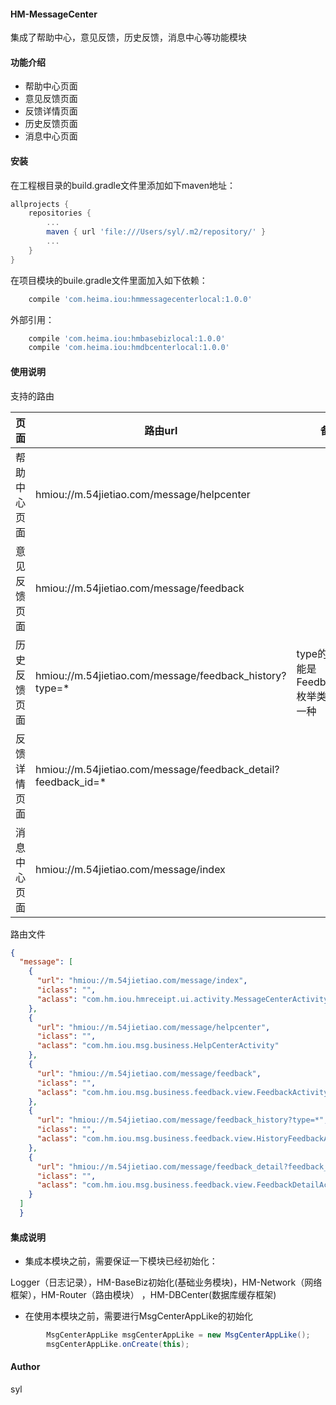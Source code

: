 #### HM-MessageCenter

集成了帮助中心，意见反馈，历史反馈，消息中心等功能模块

#### 功能介绍

- 帮助中心页面
- 意见反馈页面
- 反馈详情页面
- 历史反馈页面
- 消息中心页面

#### 安装

在工程根目录的build.gradle文件里添加如下maven地址：

```gradle
allprojects {
    repositories {
        ...
        maven { url 'file:///Users/syl/.m2/repository/' }
        ...
    }
}
```

在项目模块的buile.gradle文件里面加入如下依赖：

```gradle
    compile 'com.heima.iou:hmmessagecenterlocal:1.0.0'
```

外部引用：

```gradle
    compile 'com.heima.iou:hmbasebizlocal:1.0.0'
    compile 'com.heima.iou:hmdbcenterlocal:1.0.0'
```

#### 使用说明

支持的路由

| 页面 | 路由url | 备注 |
| ------ | ------ | ------ |
| 帮助中心页面 | hmiou://m.54jietiao.com/message/helpcenter| |
| 意见反馈页面 | hmiou://m.54jietiao.com/message/feedback|   |
| 历史反馈页面 | hmiou://m.54jietiao.com/message/feedback_history?type=*| type的类型只能是FeedbackKind枚举类型中的一种|
| 反馈详情页面 | hmiou://m.54jietiao.com/message/feedback_detail?feedback_id=*| |
| 消息中心页面 | hmiou://m.54jietiao.com/message/index  |

路由文件

```json
{
  "message": [
    {
      "url": "hmiou://m.54jietiao.com/message/index",
      "iclass": "",
      "aclass": "com.hm.iou.hmreceipt.ui.activity.MessageCenterActivity"
    },
    {
      "url": "hmiou://m.54jietiao.com/message/helpcenter",
      "iclass": "",
      "aclass": "com.hm.iou.msg.business.HelpCenterActivity"
    },
    {
      "url": "hmiou://m.54jietiao.com/message/feedback",
      "iclass": "",
      "aclass": "com.hm.iou.msg.business.feedback.view.FeedbackActivity"
    },
    {
      "url": "hmiou://m.54jietiao.com/message/feedback_history?type=*",
      "iclass": "",
      "aclass": "com.hm.iou.msg.business.feedback.view.HistoryFeedbackActivity"
    },
    {
      "url": "hmiou://m.54jietiao.com/message/feedback_detail?feedback_id=*",
      "iclass": "",
      "aclass": "com.hm.iou.msg.business.feedback.view.FeedbackDetailActivity"
    }
  ]
  }
```

#### 集成说明

- 集成本模块之前，需要保证一下模块已经初始化：

Logger（日志记录），HM-BaseBiz初始化(基础业务模块)，HM-Network（网络框架），HM-Router（路由模块）
，HM-DBCenter(数据库缓存框架)

- 在使用本模块之前，需要进行MsgCenterAppLike的初始化

```java
        MsgCenterAppLike msgCenterAppLike = new MsgCenterAppLike();
        msgCenterAppLike.onCreate(this);
```

#### Author

syl